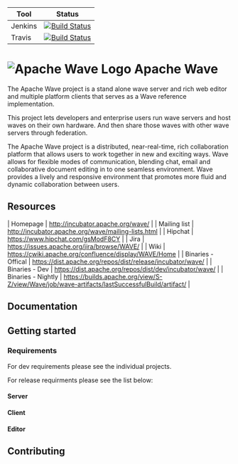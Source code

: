 | Tool | Status |
| --- | --- |
| Jenkins | [![Build Status](https://builds.apache.org/buildStatus/icon?job=wave-small_tests)](https://builds.apache.org/job/wave-small_tests) |
| Travis | [![Build Status](https://travis-ci.org/apache/incubator-wave.svg?branch=master)](https://travis-ci.org/apache/incubator-wave) |

# ![Apache Wave Logo](https://incubator.apache.org/wave/images/OpenWaveLogo.png) Apache Wave

The Apache Wave project is a stand alone wave server and rich web editor and
multiple platform clients that serves as a Wave reference implementation.

This project lets developers and enterprise users run wave servers and
host waves on their own hardware. And then share those waves with other
wave servers through federation.

The Apache Wave project is a distributed, near-real-time, rich collaboration
platform that allows users to work together in new and exciting ways. Wave
allows for flexible modes of communication, blending chat, email and
collaborative document editing in to one seamless environment. Wave provides a
lively and responsive environment that promotes more fluid and dynamic
collaboration between users.

## Resources

| Homepage | http://incubator.apache.org/wave/ |
| Mailing list | http://incubator.apache.org/wave/mailing-lists.html |
| Hipchat | https://www.hipchat.com/gsModF8CY |
| Jira | https://issues.apache.org/jira/browse/WAVE/ |
| Wiki | https://cwiki.apache.org/confluence/display/WAVE/Home |
| Binaries - Offical | https://dist.apache.org/repos/dist/release/incubator/wave/ |
| Binaries - Dev | https://dist.apache.org/repos/dist/dev/incubator/wave/ |
| Binaries - Nightly | https://builds.apache.org/view/S-Z/view/Wave/job/wave-artifacts/lastSuccessfulBuild/artifact/ |

## Documentation

## Getting started

### Requirements

For dev requirements please see the individual projects.

For release requirments please see the list below:

#### Server

#### Client

#### Editor

## Contributing
